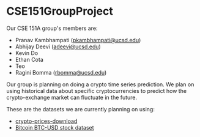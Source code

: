 # CSE151GroupProject

Our CSE 151A group's members are:
- Pranav Kambhampati (pkambhampati@ucsd.edu)
- Abhijay Deevi (adeevi@ucsd.edu)
- Kevin Do
- Ethan Cota
- Teo 
- Ragini Bomma (rbomma@ucsd.edu)

Our group is planning on doing a crypto time series prediction. We plan on using historical data about specific cryptocurrencies to predict how the crypto-exchange market can fluctuate in the future.

These are the datasets we are currently planning on using:
- [crypto-prices-download](https://github.com/martkir/crypto-prices-download)
- [Bitcoin BTC-USD stock dataset](https://www.kaggle.com/datasets/gallo33henrique/bitcoin-btc-usd-stock-dataset/data)
